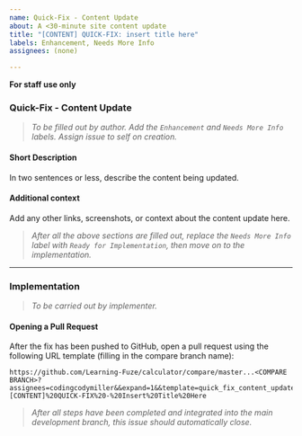 ```yaml
---
name: Quick-Fix - Content Update
about: A <30-minute site content update
title: "[CONTENT] QUICK-FIX: insert title here"
labels: Enhancement, Needs More Info
assignees: (none)

---
```


**For staff use only**

### Quick-Fix - Content Update
> _To be filled out by author. Add the `Enhancement` and `Needs More Info` labels. Assign issue to self on creation._

#### **Short Description**
In two sentences or less, describe the content being updated.

#### **Additional context**
Add any other links, screenshots, or context about the content update here.

> _After all the above sections are filled out, replace the `Needs More Info` label with `Ready for Implementation`, then move on to the implementation._

---

### Implementation
> _To be carried out by implementer._

#### **Opening a Pull Request**
After the fix has been pushed to GitHub, open a pull request using the following URL template (filling in the compare branch name):
```
https://github.com/Learning-Fuze/calculator/compare/master...<COMPARE BRANCH>?assignees=codingcodymiller&&expand=1&&template=quick_fix_content_update.md&&labels=Enhancement+Needs%20More%20Info&&title=[CONTENT]%20QUICK-FIX%20-%20Insert%20Title%20Here
```

> _After all steps have been completed and integrated into the main development branch, this issue should automatically close._
